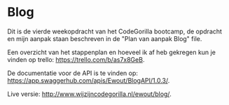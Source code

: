 # Blog

Dit is de vierde weekopdracht van het CodeGorilla bootcamp, de opdracht en mijn aanpak staan beschreven in de "Plan van aanpak Blog" file.

Een overzicht van het stappenplan en hoeveel ik af heb gekregen kun je vinden op trello: https://trello.com/b/as7x8GeB.

De documentatie voor de API is te vinden op: https://app.swaggerhub.com/apis/Ewout/BlogAPI/1.0.3/.

Live versie: http://www.wijzijncodegorilla.nl/ewout/blog/.
